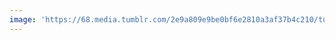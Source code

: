 ```yaml
---
image: 'https://68.media.tumblr.com/2e9a809e9be0bf6e2810a3af37b4c210/tumblr_nbnwcznZY91tbdx3so1_1280.jpg'
---
```

